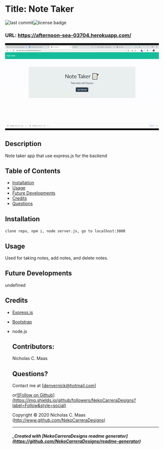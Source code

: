 # Title: Note Taker

![last commit](https://img.shields.io/github/last-commit/NekoCarreraDesigns/note-taker?style=flat-square)![license badge](https://img.shields.io/github/license/NekoCarreraDesigns/note-taker?style=flat-square)

### URL: https://afternoon-sea-03704.herokuapp.com/

![](public/assets/NoteTaker.gif)

## Description

Note taker app that use express.js for the backend

## Table of Contents

- [Installation](#installation)
- [Usage](#usage)
- [Future Developments](#futureDevelopments)
- [Credits](#credits)
- [Questions](#questions)

## Installation

`clone repo, npm i, node server.js, go to localhost:3000`

## Usage

Used for taking notes, add notes, and delete notes.

## Future Developments

undefined

## Credits

- [Express.js](https://www.npmjs.com/package/express)

- [Bootstrap](https://getbootstrap.com/)

- node.js

  ## Contributors:

  Nicholas C. Maas

  ## Questions?

  Contact me at [denvernick@hotmail.com]

  or[![Follow on Github] (https://img.shields.io/github/followers/NekoCarreraDesigns?label=Follow&style=social)](http://www.github.com/NekoCarreraDesigns)

  Copyright © 2020 Nicholas C. Maas (http://www.github.com/NekoCarreraDesigns)

  ***

  ##### \_Created with [NekoCarreraDesigns readme generator] (https://github.com/NekoCarreraDesigns/readme-generator)
